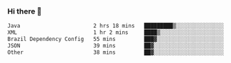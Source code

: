 ### Hi there 👋

<!--START_SECTION:waka-->

```txt
Java                       2 hrs 18 mins   █████████▒░░░░░░░░░░░░░░░   37.66 %
XML                        1 hr 2 mins     ████▒░░░░░░░░░░░░░░░░░░░░   17.14 %
Brazil Dependency Config   55 mins         ███▓░░░░░░░░░░░░░░░░░░░░░   15.26 %
JSON                       39 mins         ██▓░░░░░░░░░░░░░░░░░░░░░░   10.77 %
Other                      38 mins         ██▓░░░░░░░░░░░░░░░░░░░░░░   10.48 %
```

<!--END_SECTION:waka-->

<!--
**jerry-shao/jerry-shao** is a ✨ _special_ ✨ repository because its `README.md` (this file) appears on your GitHub profile.

Here are some ideas to get you started:

- 🔭 I’m currently working on ...
- 🌱 I’m currently learning ...
- 👯 I’m looking to collaborate on ...
- 🤔 I’m looking for help with ...
- 💬 Ask me about ...
- 📫 How to reach me: ...
- 😄 Pronouns: ...
- ⚡ Fun fact: ...
-->
